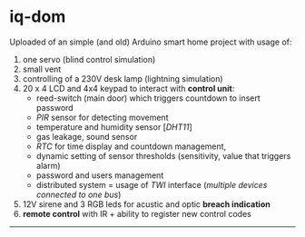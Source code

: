 # iq-dom
Uploaded of an simple (and old) Arduino smart home project with usage of:
1. one servo (blind control simulation)
2. small vent 
3. controlling of a 230V desk lamp (lightning simulation)
4. 20 x 4 LCD and 4x4 keypad to interact with **control unit**:
	* reed-switch (main door) which triggers countdown to insert password
	* _PIR_ sensor for detecting movement   
	* temperature and humidity sensor [_DHT11_]
	* gas leakage, sound sensor
	* _RTC_ for time display and countdown management, 
	* dynamic setting of sensor thresholds (sensitivity, value that triggers alarm)
	* password and users management
	* distributed system = usage of _TWI_ interface (_multiple devices connected to one bus_)
5. 12V sirene and 3 RGB leds for acustic and optic **breach indication**
6. **remote control** with IR + ability to register new control codes

---
